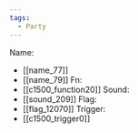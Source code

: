 ```yaml
---
tags:
  - Party
---
```

Name:
- [[name_77]]
- [[name_79]]
Fn:
- [[c1500_function20]]
Sound:
- [[sound_209]]
Flag:
- [[flag_12070]]
Trigger:
- [[c1500_trigger0]]
